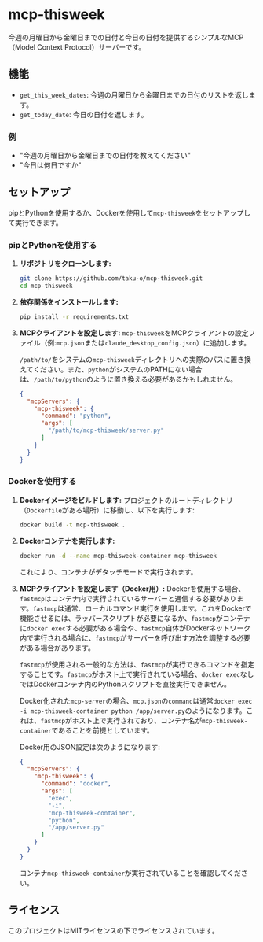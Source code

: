 # mcp-thisweek

今週の月曜日から金曜日までの日付と今日の日付を提供するシンプルなMCP（Model Context Protocol）サーバーです。

## 機能

-   `get_this_week_dates`: 今週の月曜日から金曜日までの日付のリストを返します。
-   `get_today_date`: 今日の日付を返します。

### 例

-   "今週の月曜日から金曜日までの日付を教えてください"
-   "今日は何日ですか"

## セットアップ

pipとPythonを使用するか、Dockerを使用して`mcp-thisweek`をセットアップして実行できます。

### pipとPythonを使用する

1.  **リポジトリをクローンします:**
    ```bash
    git clone https://github.com/taku-o/mcp-thisweek.git
    cd mcp-thisweek
    ```

2.  **依存関係をインストールします:**
    ```bash
    pip install -r requirements.txt
    ```

3.  **MCPクライアントを設定します:**
    `mcp-thisweek`をMCPクライアントの設定ファイル（例:`mcp.json`または`claude_desktop_config.json`）に追加します。

    `/path/to/`をシステムの`mcp-thisweek`ディレクトリへの実際のパスに置き換えてください。また、`python`がシステムのPATHにない場合は、`/path/to/python`のように置き換える必要があるかもしれません。

    ```json
    {
      "mcpServers": {
        "mcp-thisweek": {
          "command": "python",
          "args": [
            "/path/to/mcp-thisweek/server.py"
          ]
        }
      }
    }
    ```

### Dockerを使用する

1.  **Dockerイメージをビルドします:**
    プロジェクトのルートディレクトリ（`Dockerfile`がある場所）に移動し、以下を実行します:
    ```bash
    docker build -t mcp-thisweek .
    ```

2.  **Dockerコンテナを実行します:**
    ```bash
    docker run -d --name mcp-thisweek-container mcp-thisweek
    ```
    これにより、コンテナがデタッチモードで実行されます。

3.  **MCPクライアントを設定します（Docker用）:**
    Dockerを使用する場合、`fastmcp`はコンテナ内で実行されているサーバーと通信する必要があります。`fastmcp`は通常、ローカルコマンド実行を使用します。これをDockerで機能させるには、ラッパースクリプトが必要になるか、`fastmcp`がコンテナに`docker exec`する必要がある場合や、`fastmcp`自体がDockerネットワーク内で実行される場合に、`fastmcp`がサーバーを呼び出す方法を調整する必要がある場合があります。

    `fastmcp`が使用される一般的な方法は、`fastmcp`が実行できるコマンドを指定することです。`fastmcp`がホスト上で実行されている場合、`docker exec`なしではDockerコンテナ内のPythonスクリプトを直接実行できません。

    Docker化された`mcp-server`の場合、`mcp.json`の`command`は通常`docker exec -i mcp-thisweek-container python /app/server.py`のようになります。これは、`fastmcp`がホスト上で実行されており、コンテナ名が`mcp-thisweek-container`であることを前提としています。

    Docker用のJSON設定は次のようになります:
    ```json
    {
      "mcpServers": {
        "mcp-thisweek": {
          "command": "docker",
          "args": [
            "exec",
            "-i",
            "mcp-thisweek-container",
            "python",
            "/app/server.py"
          ]
        }
      }
    }
    ```
    コンテナ`mcp-thisweek-container`が実行されていることを確認してください。

## ライセンス

このプロジェクトはMITライセンスの下でライセンスされています。

